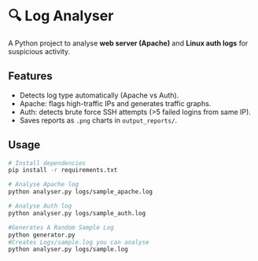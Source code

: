 # 🔍 Log Analyser 

A Python project to analyse **web server (Apache)** and **Linux auth logs** for suspicious activity.

## Features
- Detects log type automatically (Apache vs Auth).
- Apache: flags high-traffic IPs and generates traffic graphs.
- Auth: detects brute force SSH attempts (>5 failed logins from same IP).
- Saves reports as `.png` charts in `output_reports/`.

## Usage
```bash
# Install dependencies
pip install -r requirements.txt

# Analyse Apache log
python analyser.py logs/sample_apache.log

# Analyse Auth log
python analyser.py logs/sample_auth.log

#Generates A Random Sample Log
python generator.py
#Creates Logs/sample.log you can analyse
python analyser.py logs/sample.log
